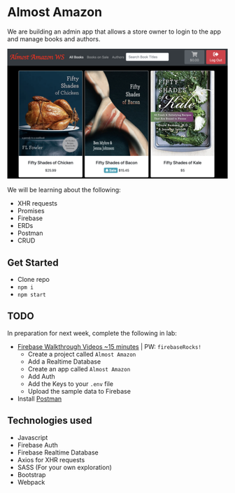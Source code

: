 # Almost Amazon
We are building an admin app that allows a store owner to login to the app and manage books and authors.

![Screen Shot](./almostam.png)

We will be learning about the following:
- XHR requests
- Promises
- Firebase
- ERDs
- Postman
- CRUD

## Get Started
- Clone repo
- `npm i`
- `npm start`
## TODO 
In preparation for next week, complete the following in lab:
- [Firebase Walkthrough Videos ~15 minutes](https://vimeo.com/showcase/codetracker-firebase) | PW: `firebaseRocks!`
  - Create a project called `Almost Amazon`
  - Add a Realtime Database
  - Create an app called `Almost Amazon`
  - Add Auth
  - Add the Keys to your `.env` file
  - Upload the sample data to Firebase
- Install [Postman](https://www.postman.com/downloads/)

## Technologies used
- Javascript
- Firebase Auth
- Firebase Realtime Database
- Axios for XHR requests
- SASS (For your own exploration)
- Bootstrap
- Webpack
